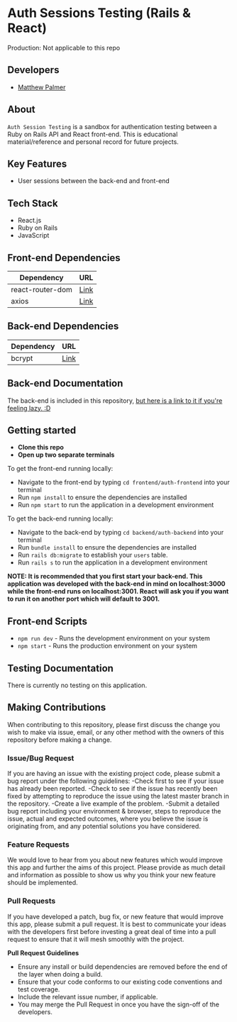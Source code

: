# Auth Sessions Testing (Rails & React)
Production: Not applicable to this repo

## Developers
- [Matthew Palmer](https://github.com/matthewpalmer9)


## About
`Auth Session Testing` is a sandbox for authentication testing between a Ruby on Rails API and React front-end. This is educational material/reference and personal record for future projects.

## Key Features
- User sessions between the back-end and front-end

## Tech Stack
- React.js
- Ruby on Rails
- JavaScript

## Front-end Dependencies 
| Dependency | URL       |
|------------|-----------|
| react-router-dom       | [Link](https://www.jsdelivr.com/package/npm/react-router-dom) |
| axios                  | [Link](https://www.jsdelivr.com/package/npm/axios)            |

## Back-end Dependencies 
| Dependency | URL       |
|------------|-----------|
| bcrypt                 | [Link](https://www.rubydoc.info/github/codahale/bcrypt-ruby/BCrypt/Password) |


## Back-end Documentation
The back-end is included in this repository, [but here is a link to it if you're feeling lazy. :D](https://github.com/MatthewPalmer9/AuthSessionsTesting/tree/master/backend/auth-backend)

## Getting started
- **Clone this repo**
- **Open up two separate terminals**

To get the front-end running locally:
- Navigate to the front-end by typing `cd frontend/auth-frontend` into your terminal
- Run `npm install` to ensure the dependencies are installed
- Run `npm start` to run the application in a development environment 

To get the back-end running locally:
- Navigate to the back-end by typing `cd backend/auth-backend` into your terminal
- Run `bundle install` to ensure the dependencies are installed
- Run `rails db:migrate` to establish your `users` table.
- Run `rails s` to run the application in a development environment 

**NOTE: It is recommended that you first start your back-end. This application was developed with the back-end in mind on localhost:3000 while the front-end runs on localhost:3001. React will ask you if you want to run it on another port which will default to 3001.**

## Front-end Scripts 
- `npm run dev` - Runs the development environment on your system
- `npm start` - Runs the production environment on your system

## Testing Documentation
There is currently no testing on this application.

## Making Contributions
When contributing to this repository, please first discuss the change you wish to make via issue, email, or any other method with the owners of this repository before making a change.

### Issue/Bug Request
If you are having an issue with the existing project code, please submit a bug report under the following guidelines:
-Check first to see if your issue has already been reported.
-Check to see if the issue has recently been fixed by attempting to reproduce the issue using the latest master branch in the repository.
-Create a live example of the problem.
-Submit a detailed bug report including your environment & browser, steps to reproduce the issue, actual and expected outcomes, where you believe the issue is originating from, and any potential solutions you have considered.

### Feature Requests
We would love to hear from you about new features which would improve this app and further the aims of this project. Please provide as much detail and information as possible to show us why you think your new feature should be implemented.

### Pull Requests
If you have developed a patch, bug fix, or new feature that would improve this app, please submit a pull request. It is best to communicate your ideas with the developers first before investing a great deal of time into a pull request to ensure that it will mesh smoothly with the project.

**Pull Request Guidelines**

- Ensure any install or build dependencies are removed before the end of the layer when doing a build.
- Ensure that your code conforms to our existing code conventions and test coverage.
- Include the relevant issue number, if applicable.
- You may merge the Pull Request in once you have the sign-off of the developers.